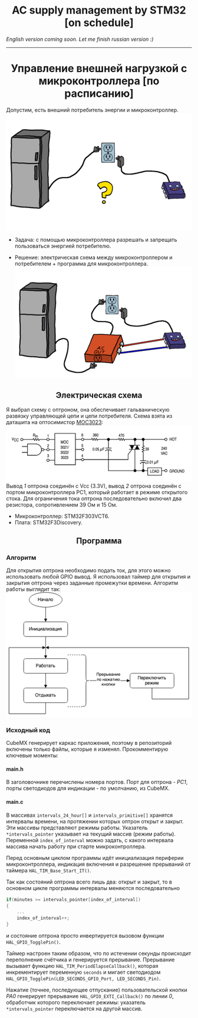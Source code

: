 <h1 align="center"><strong>AC supply management by STM32 [on schedule]</strong></h1>

*English version coming soon. Let me finish russian version :)*

---

<h1 align="center"><strong>Управление внешней нагрузкой с микроконтроллера [по расписанию]</strong></h1>

Допустим, есть внешний потребитель энергии и микроконтроллер.
![task](./images/picture_before-task.png)

* Задача: с помощью микроконтроллера разрешать и запрещать пользоваться энергией потребителю.

* Решение: электрическая схема между микроконтроллером и потребителем + программа для микроконтроллера.
![solution](./images/picture_after-solution.png)


<h2 align="center">Электрическая схема</h2>

Я выбрал схему с оптроном, она обеспечивает гальваническую развязку управляющей цепи и цепи потребителя. Схема взята из даташита на оптосимистор [MOC3023](http://www.farnell.com/datasheets/97984.pdf):
![electrical scheme](./images/scheme.png)
Вывод *1* оптрона соединён с Vcc (3.3V), вывод *2* оптрона соединён с портом микроконтроллера PC1, который работает в режиме открытого стока. Для ограничения тока оптрона последовательно включил два резистора, сопротивлением 39 Ом и 15 Ом.
* Микроконтроллер: STM32F303VCT6.
* Плата: STM32F3Discovery.


<h2 align="center">Программа</h2>

### Алгоритм
Для открытия оптрона необходимо подать ток, для этого можно использовать любой GPIO вывод. Я использовал таймер для открытия и закрытия оптрона через заданные промежутки времени. Алгоритм работы выглядит так:
![algorithm](./images/algorithm.png)

### Исходный код
CubeMX генерирует каркас приложения, поэтому в репозиторий включены только файлы, которые я изменял. Прокомментирую ключевые моменты:

#### main.h
В заголовочнике перечислены номера портов.
Порт для оптрона - *PC1*, порты светодиодов для индикации - по умолчанию, из CubeMX.

#### main.c
В массивах `intervals_24_hour[]` и `intervals_primitive[]` хранятся интервалы времени, на протяжении которых оптрон открыт и закрыт. Эти массивы представляют режимы работы.
Указатель `*intervals_pointer` указывает на текущий массив (режим работы).
Переменной `index_of_interval` можно задать, с какого интервала массива начать работу при старте микроконтроллера.

Перед основным циклом программы идёт инициализация периферии микроконтроллера, индикация включения и разрешение прерываний от таймера `HAL_TIM_Base_Start_IT()`.

Так как состояний оптрона всего лишь два: открыт и закрыт, то в основном цикле программы интервалы меняются последовательно
```C
if(minutes >= intervals_pointer[index_of_interval])
{
    ...
    index_of_interval++;
}
```
и состояние оптрона просто инвертируется вызовом функции `HAL_GPIO_TogglePin()`.

Таймер настроен таким образом, что по истечении секунды происходит переполнение счётчика и генерируется прерывание. Прерывание вызывает функцию `HAL_TIM_PeriodElapseCallback()`, которая инкрементирует переменную `seconds` и мигает светодиодом `HAL_GPIO_TogglePin(LED_SECONDS_GPIO_Port, LED_SECONDS_Pin)`.

Нажатие (точнее, последующее отпускание) пользовательской кнопки *PA0* генерирует прерывание `HAL_GPIO_EXTI_Callback()` по линии *0*, обработчик которого переключает режимы: указатель `*intervals_pointer` переключается на другой массив.
